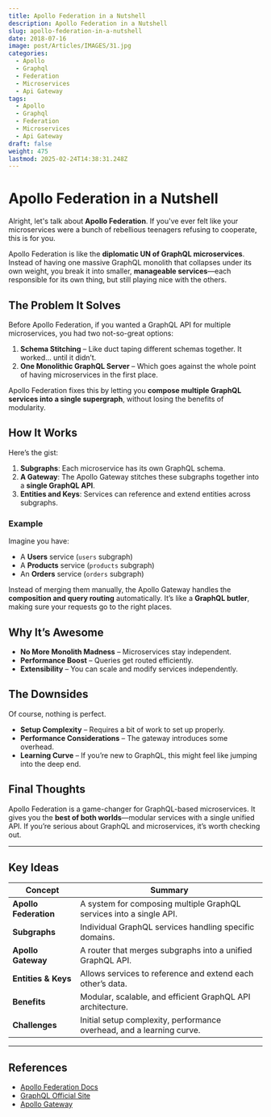 ```yaml
---
title: Apollo Federation in a Nutshell
description: Apollo Federation in a Nutshell
slug: apollo-federation-in-a-nutshell
date: 2018-07-16
image: post/Articles/IMAGES/31.jpg
categories:
  - Apollo
  - Graphql
  - Federation
  - Microservices
  - Api Gateway
tags:
  - Apollo
  - Graphql
  - Federation
  - Microservices
  - Api Gateway
draft: false
weight: 475
lastmod: 2025-02-24T14:38:31.248Z
---
```

# Apollo Federation in a Nutshell

Alright, let's talk about **Apollo Federation**. If you've ever felt like your microservices were a bunch of rebellious teenagers refusing to cooperate, this is for you.

Apollo Federation is like the **diplomatic UN of GraphQL microservices**. Instead of having one massive GraphQL monolith that collapses under its own weight, you break it into smaller, **manageable services**—each responsible for its own thing, but still playing nice with the others.

## The Problem It Solves

Before Apollo Federation, if you wanted a GraphQL API for multiple microservices, you had two not-so-great options:

1. **Schema Stitching** – Like duct taping different schemas together. It worked… until it didn’t.
2. **One Monolithic GraphQL Server** – Which goes against the whole point of having microservices in the first place.

Apollo Federation fixes this by letting you **compose multiple GraphQL services into a single supergraph**, without losing the benefits of modularity.

## How It Works

Here’s the gist:

1. **Subgraphs**: Each microservice has its own GraphQL schema.
2. **A Gateway**: The Apollo Gateway stitches these subgraphs together into a **single GraphQL API**.
3. **Entities and Keys**: Services can reference and extend entities across subgraphs.

### Example

Imagine you have:

* A **Users** service (`users` subgraph)
* A **Products** service (`products` subgraph)
* An **Orders** service (`orders` subgraph)

Instead of merging them manually, the Apollo Gateway handles the **composition and query routing** automatically. It’s like a **GraphQL butler**, making sure your requests go to the right places.

## Why It’s Awesome

* **No More Monolith Madness** – Microservices stay independent.
* **Performance Boost** – Queries get routed efficiently.
* **Extensibility** – You can scale and modify services independently.

## The Downsides

Of course, nothing is perfect.

* **Setup Complexity** – Requires a bit of work to set up properly.
* **Performance Considerations** – The gateway introduces some overhead.
* **Learning Curve** – If you’re new to GraphQL, this might feel like jumping into the deep end.

## Final Thoughts

Apollo Federation is a game-changer for GraphQL-based microservices. It gives you the **best of both worlds**—modular services with a single unified API. If you’re serious about GraphQL and microservices, it’s worth checking out.

***

## Key Ideas

| Concept               | Summary                                                               |
| --------------------- | --------------------------------------------------------------------- |
| **Apollo Federation** | A system for composing multiple GraphQL services into a single API.   |
| **Subgraphs**         | Individual GraphQL services handling specific domains.                |
| **Apollo Gateway**    | A router that merges subgraphs into a unified GraphQL API.            |
| **Entities & Keys**   | Allows services to reference and extend each other’s data.            |
| **Benefits**          | Modular, scalable, and efficient GraphQL API architecture.            |
| **Challenges**        | Initial setup complexity, performance overhead, and a learning curve. |

***

## References

* [Apollo Federation Docs](https://www.apollographql.com/docs/federation/)
* [GraphQL Official Site](https://graphql.org/)
* [Apollo Gateway](https://www.apollographql.com/docs/apollo-server/federation/gateway/)

